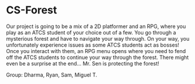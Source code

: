 # CS-Forest
Our project is going to be a mix of a 2D platformer and an RPG, where you play as an ATCS student of your choice out of a few. 
You go through a mysterious forest and have to navigate your way through. On your way, you unfortunately experience issues as some ATCS students act as bosses! 
Once you interact with them, an RPG menu opens where you need to fend off the ATCS students to continue your way through the forest. 
There might even be a surprise at the end… Mr. Sen is protecting the forest!

Group: Dharma, Ryan, Sam, Miguel T.
